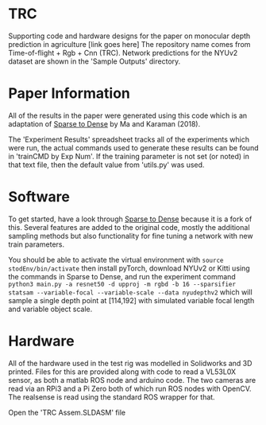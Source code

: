 # TRC
Supporting code and hardware designs for the paper on monocular depth prediction in agriculture [link goes here] The repository name comes from Time-of-flight + Rgb + Cnn (TRC). Network predictions for the NYUv2 dataset are shown in the 'Sample Outputs' directory.

# Paper Information
All of the results in the paper were generated using this code which is an adaptation of [Sparse to Dense](https://github.com/fangchangma/sparse-to-dense.pytorch) by Ma and Karaman (2018).

The 'Experiment Results' spreadsheet tracks all of the experiments which were run, the actual commands used to generate these results can be found in 'trainCMD by Exp Num'. If the training parameter is not set (or noted) in that text file, then the default value from 'utils.py' was used.

# Software
To get started, have a look through [Sparse to Dense](https://github.com/fangchangma/sparse-to-dense.pytorch) because it is a fork of this. Several features are added to the original code, mostly the additional sampling methods but also functionality for fine tuning a network with new train parameters. 

You should be able to activate the virtual environment with `source stodEnv/bin/activate` then install pyTorch, download NYUv2 or Kitti using the commands in Sparse to Dense, and run the experiment command
`python3 main.py -a resnet50 -d upproj -m rgbd -b 16 --sparsifier statsam --variable-focal --variable-scale --data nyudepthv2`
which will sample a single depth point at [114,192] with simulated variable focal length and variable object scale. 

# Hardware
All of the hardware used in the test rig was modelled in Solidworks and 3D printed. Files for this are provided along with code to read a VL53L0X sensor, as both a matlab ROS node and arduino code. The two cameras are read via an RPi3 and a Pi Zero both of which run ROS nodes with OpenCV. The realsense is read using the standard ROS wrapper for that. 

Open the 'TRC Assem.SLDASM' file
